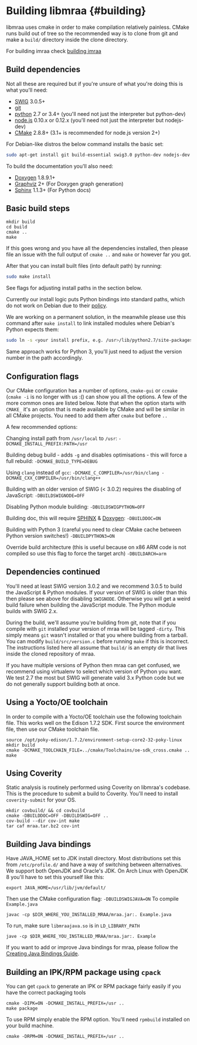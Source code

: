 Building libmraa                         {#building}
===============
libmraa uses cmake in order to make compilation relatively painless. CMake runs
build out of tree so the recommended way is to clone from git and make a `build/`
directory inside the clone directory.

For building imraa check [building imraa](./imraa.md)
## Build dependencies
Not all these are required but if you're unsure of what you're doing this is
what you'll need:
* [SWIG](http://swig.org) 3.0.5+
* [git](http://git-scm.com)
* [python](http://python.org) 2.7 or 3.4+ (you'll need not just the interpreter but python-dev)
* [node.js](http://nodejs.org) 0.10.x or 0.12.x (you'll need not just the interpreter but nodejs-dev)
* [CMake](http://cmake.org) 2.8.8+ (3.1+ is recommended for node.js version 2+)

For Debian-like distros the below command installs the basic set:

```bash
sudo apt-get install git build-essential swig3.0 python-dev nodejs-dev cmake
```

To build the documentation you'll also need:
* [Doxygen](http://www.stack.nl/~dimitri/doxygen/) 1.8.9.1+
* [Graphviz](http://graphviz.org/) 2+ (For Doxygen graph generation)
* [Sphinx](http://sphinx-doc.org/) 1.1.3+ (For Python docs)


## Basic build steps

~~~~~~~~~~~~~{.sh}
mkdir build
cd build
cmake ..
make
~~~~~~~~~~~~~

If this goes wrong and you have all the dependencies installed, then please
file an issue with the full output of `cmake ..` and `make` or however far you
got.

After that you can install built files (into default path) by running:


```bash
sudo make install
```

See flags for adjusting install paths in the section below.

Currently our install logic puts Python bindings into standard paths, which
do not work on Debian due to their
 [policy](http://www.debian.org/doc/packaging-manuals/python-policy/ch-python.html#s-paths).

We are working on a permanent solution, in the meanwhile please use this command
after `make install` to link installed modules where Debian's Python expects them:

```bash
sudo ln -s <your install prefix, e.g. /usr>/lib/python2.7/site-packages/* /usr/lib/python2.7/dist-packages
```

Same approach works for Python 3, you'll just need to adjust the version number
in the path accordingly.

## Configuration flags

Our CMake configuration has a number of options, `cmake-gui` or `ccmake` (`cmake -i` is
no longer with us :() can show you all the options. A few of the more common
ones are listed below. Note that when the option starts with `CMAKE_` it's an
option that is made available by CMake and will be similar in all CMake
projects. You need to add them after `cmake` but before `..`

A few recommended options:

Changing install path from `/usr/local` to `/usr`:
 `-DCMAKE_INSTALL_PREFIX:PATH=/usr`

Building debug build - adds `-g` and disables optimisations - this will force a
full rebuild:
 `-DCMAKE_BUILD_TYPE=DEBUG`

Using `clang` instead of `gcc`:
 `-DCMAKE_C_COMPILER=/usr/bin/clang -DCMAKE_CXX_COMPILER=/usr/bin/clang++`

Building with an older version of SWIG (< 3.0.2) requires the disabling of JavaScript:
 `-DBUILDSWIGNODE=OFF`

Disabling Python module building:
 `-DBUILDSWIGPYTHON=OFF`

Building doc, this will require [SPHINX](http://sphinx-doc.org) &
[Doxygen](http://doxygen.org):
 `-DBUILDDOC=ON`

Building with Python 3 (careful you need to clear CMake cache between Python
version switches!)
 `-DBUILDPYTHON3=ON`

Override build architecture (this is useful because on x86 ARM code is not
compiled so use this flag to force the target arch)
 `-DBUILDARCH=arm`

## Dependencies continued

You'll need at least SWIG version 3.0.2 and we recommend 3.0.5 to build the
JavaScript & Python modules. If your version of SWIG is older than this then
please see above for disabling `SWIGNODE`. Otherwise you will get a weird build
failure when building the JavaScript module. The Python module builds with SWIG
2.x.

During the build, we'll assume you're building from git, note that if you
compile with `git` installed your version of mraa will be tagged `-dirty`. This
simply means `git` wasn't installed or that you where building from a tarball.
You can modify `build/src/version.c` before running `make` if this is incorrect.
The instructions listed here all assume that `build/` is an empty dir that lives
inside the cloned repository of mraa.

If you have multiple versions of Python then mraa can get confused, we
recommend using virtualenv to select which version of Python you want. We test
2.7 the most but SWIG will generate valid 3.x Python code but we do not
generally support building both at once.

## Using a Yocto/OE toolchain

In order to compile with a Yocto/OE toolchain use the following toolchain file.
This works well on the Edison 1.7.2 SDK. First source the environment file, then
use our CMake toolchain file.

~~~~~~~~~~~~~{.sh}
source /opt/poky-edison/1.7.2/environment-setup-core2-32-poky-linux
mkdir build
cmake -DCMAKE_TOOLCHAIN_FILE=../cmake/Toolchains/oe-sdk_cross.cmake ..
make
~~~~~~~~~~~~~

## Using Coverity

Static analysis is routinely performed using Coverity on libmraa's codebase.
This is the procedure to submit a build to Coverity. You'll need to install
`coverity-submit` for your OS.

~~~~~~~~~~~~~{.sh}
mkdir covbuild/ && cd covbuild
cmake -DBUILDDOC=OFF -DBUILDSWIG=OFF ..
cov-build --dir cov-int make
tar caf mraa.tar.bz2 cov-int
~~~~~~~~~~~~~

## Building Java bindings
Have JAVA_HOME set to JDK install directory. Most distributions set this from `/etc/profile.d/`
 and have a way of switching between alternatives. We support both OpenJDK and Oracle's JDK.
 On Arch Linux with OpenJDK 8 you'll have to set this yourself like this:
~~~~~~~~~~~~~{.sh}
export JAVA_HOME=/usr/lib/jvm/default/
~~~~~~~~~~~~~
Then use the CMake configuration flag:
 `-DBUILDSWIGJAVA=ON`
To compile `Example.java`
~~~~~~~~~~~~~{.sh}
javac -cp $DIR_WHERE_YOU_INSTALLED_MRAA/mraa.jar:. Example.java
~~~~~~~~~~~~~
To run, make sure `libmraajava.so` is in `LD_LIBRARY_PATH`
 ~~~~~~~~~~~~~{.sh}
jave -cp $DIR_WHERE_YOU_INSTALLED_MRAA/mraa.jar:. Example
~~~~~~~~~~~~~

If you want to add or improve Java bindings for mraa, please follow the [Creating Java Bindings Guide](https://github.com/intel-iot-devkit/upm/blob/master/docs/creating_java_bindings.md).

## Building an IPK/RPM package using `cpack`

You can get `cpack` to generate an IPK or RPM package fairly easily if you have
the correct packaging tools

~~~~~~~~~~~~~{.sh}
cmake -DIPK=ON -DCMAKE_INSTALL_PREFIX=/usr ..
make package
~~~~~~~~~~~~~

To use RPM simply enable the RPM option. You'll need `rpmbuild` installed on your
build machine.

~~~~~~~~~~~~~{.sh}
cmake -DRPM=ON -DCMAKE_INSTALL_PREFIX=/usr ..
~~~~~~~~~~~~~
